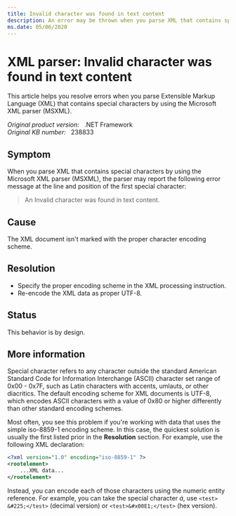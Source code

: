 ```yaml
---
title: Invalid character was found in text content
description: An error may be thrown when you parse XML that contains special characters by using the Microsoft XML parser. This article provides resolutions.
ms.date: 05/06/2020
---
```

# XML parser: Invalid character was found in text content

This article helps you resolve errors when you parse Extensible Markup Language (XML) that contains special characters by using the Microsoft XML parser (MSXML).

_Original product version:_ &nbsp; .NET Framework  
_Original KB number:_ &nbsp; 238833

## Symptom

When you parse XML that contains special characters by using the Microsoft XML parser (MSXML), the parser may report the following error message at the line and position of the first special character:

> An Invalid character was found in text content.

## Cause

The XML document isn't marked with the proper character encoding scheme.

## Resolution

- Specify the proper encoding scheme in the XML processing instruction.
- Re-encode the XML data as proper UTF-8.

## Status

This behavior is by design.

## More information

Special character refers to any character outside the standard American Standard Code for Information Interchange (ASCII) character set range of 0x00 - 0x7F, such as Latin characters with accents, umlauts, or other diacritics. The default encoding scheme for XML documents is UTF-8, which encodes ASCII characters with a value of 0x80 or higher differently than other standard encoding schemes.

Most often, you see this problem if you're working with data that uses the simple iso-8859-1 encoding scheme. In this case, the quickest solution is usually the first listed prior in the **Resolution** section. For example, use the following XML declaration:

```xml
<?xml version="1.0" encoding="iso-8859-1" ?>
<rootelement>
    ...XML data...
</rootelement>
```

Instead, you can encode each of those characters using the numeric entity reference. For example, you can take the special character *á*, use `<test> &#225;</test>` (decimal version) or `<test>&#x00E1;</test>` (hex version).
